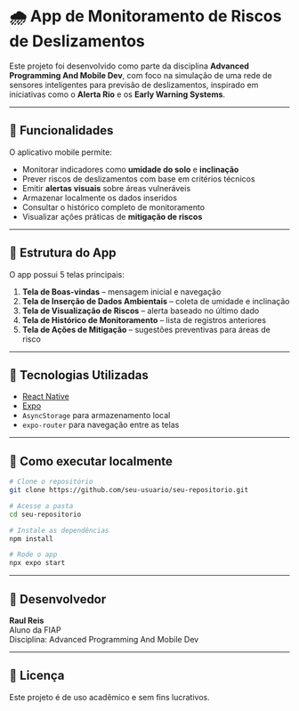 # 🌧️ App de Monitoramento de Riscos de Deslizamentos

Este projeto foi desenvolvido como parte da disciplina **Advanced Programming And Mobile Dev**, com foco na simulação de uma rede de sensores inteligentes para previsão de deslizamentos, inspirado em iniciativas como o **Alerta Rio** e os **Early Warning Systems**.

---

## 📱 Funcionalidades

O aplicativo mobile permite:

- Monitorar indicadores como **umidade do solo** e **inclinação**
- Prever riscos de deslizamentos com base em critérios técnicos
- Emitir **alertas visuais** sobre áreas vulneráveis
- Armazenar localmente os dados inseridos
- Consultar o histórico completo de monitoramento
- Visualizar ações práticas de **mitigação de riscos**

---

## 🧩 Estrutura do App

O app possui 5 telas principais:

1. **Tela de Boas-vindas** – mensagem inicial e navegação
2. **Tela de Inserção de Dados Ambientais** – coleta de umidade e inclinação
3. **Tela de Visualização de Riscos** – alerta baseado no último dado
4. **Tela de Histórico de Monitoramento** – lista de registros anteriores
5. **Tela de Ações de Mitigação** – sugestões preventivas para áreas de risco

---

## 💾 Tecnologias Utilizadas

- [React Native](https://reactnative.dev/)
- [Expo](https://expo.dev/)
- `AsyncStorage` para armazenamento local
- `expo-router` para navegação entre as telas

---

## 🚀 Como executar localmente

```bash
# Clone o repositório
git clone https://github.com/seu-usuario/seu-repositorio.git

# Acesse a pasta
cd seu-repositorio

# Instale as dependências
npm install

# Rode o app
npx expo start
```

---

## 👤 Desenvolvedor

**Raul Reis**  
Aluno da FIAP  
Disciplina: Advanced Programming And Mobile Dev

---

## 📜 Licença

Este projeto é de uso acadêmico e sem fins lucrativos.